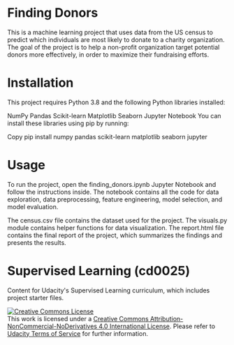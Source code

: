 # Finding Donors
This is a machine learning project that uses data from the US census to predict which individuals are most likely to donate to a charity organization. The goal of the project is to help a non-profit organization target potential donors more effectively, in order to maximize their fundraising efforts.

# Installation
This project requires Python 3.8 and the following Python libraries installed:

NumPy
Pandas
Scikit-learn
Matplotlib
Seaborn
Jupyter Notebook
You can install these libraries using pip by running:

Copy
pip install numpy pandas scikit-learn matplotlib seaborn jupyter
# Usage
To run the project, open the finding_donors.ipynb Jupyter Notebook and follow the instructions inside. The notebook contains all the code for data exploration, data preprocessing, feature engineering, model selection, and model evaluation.

The census.csv file contains the dataset used for the project. The visuals.py module contains helper functions for data visualization. The report.html file contains the final report of the project, which summarizes the findings and presents the results.
# Supervised Learning (cd0025)

 Content for Udacity's Supervised Learning curriculum, which includes project starter files.

 <a rel="license" href="http://creativecommons.org/licenses/by-nc-nd/4.0/"><img alt="Creative Commons License" style="border-width:0" src="https://i.creativecommons.org/l/by-nc-nd/4.0/88x31.png" /></a><br />This work is licensed under a <a rel="license" href="http://creativecommons.org/licenses/by-nc-nd/4.0/">Creative Commons Attribution-NonCommercial-NoDerivatives 4.0 International License</a>. Please refer to [Udacity Terms of Service](https://www.udacity.com/legal) for further information.
